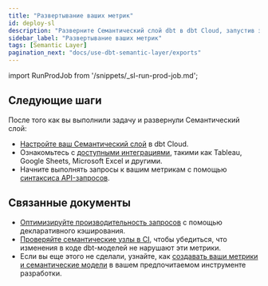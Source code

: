 ```yaml
---
title: "Развертывание ваших метрик"
id: deploy-sl
description: "Разверните Семантический слой dbt в dbt Cloud, запустив задачу для материализации ваших метрик."
sidebar_label: "Развертывание ваших метрик"
tags: [Semantic Layer]
pagination_next: "docs/use-dbt-semantic-layer/exports"
---
```


import RunProdJob from '/snippets/_sl-run-prod-job.md';

<RunProdJob/>

## Следующие шаги
После того как вы выполнили задачу и развернули Семантический слой:
- [Настройте ваш Семантический слой](/docs/use-dbt-semantic-layer/setup-sl) в dbt Cloud.
- Ознакомьтесь с [доступными интеграциями](/docs/cloud-integrations/avail-sl-integrations), такими как Tableau, Google Sheets, Microsoft Excel и другими.
- Начните выполнять запросы к вашим метрикам с помощью [синтаксиса API-запросов](/docs/dbt-cloud-apis/sl-jdbc#querying-the-api-for-metric-metadata).

## Связанные документы
- [Оптимизируйте производительность запросов](/docs/use-dbt-semantic-layer/sl-cache) с помощью декларативного кэширования.
- [Проверяйте семантические узлы в CI](/docs/deploy/ci-jobs#semantic-validations-in-ci), чтобы убедиться, что изменения в коде dbt-моделей не нарушают эти метрики.
- Если вы еще этого не сделали, узнайте, как [создавать ваши метрики и семантические модели](/docs/build/build-metrics-intro) в вашем предпочитаемом инструменте разработки.